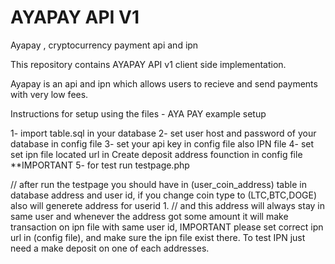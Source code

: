 # AYAPAY API V1
Ayapay , cryptocurrency payment api and ipn

This repository contains AYAPAY API v1 client side implementation.

Ayapay is an api and ipn which allows users to recieve and send payments with very low fees.


Instructions for setup using the files -
AYA PAY example setup

1- import table.sql in your database
2- set user host and password of your database in config file
3- set your api key in config file also IPN file
4- set set ipn file located url in Create deposit address founction in config file **IMPORTANT
5- for test run testpage.php

// after run the testpage you should have in (user_coin_address) table in database address and user id, if you change coin type to (LTC,BTC,DOGE) also will generete address for userid 1.
// and this address will always stay in same user and whenever the address got some amount it will make transaction on ipn file with same user id, IMPORTANT please set correct ipn url in (config file), and make sure the ipn file exist there. To test IPN just need a make deposit on one of each addresses.
